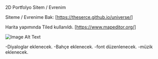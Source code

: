 2D Portfolyo Sitem / Evrenim

Siteme / Evrenime Bak: [https://theserce.github.io/universe/]

Harita yapımında Tiled kullanıldı. [https://www.mapeditor.org/]

![Image Alt Text](https://i.ibb.co/WvTn8vF/Ekran-g-r-nt-s-2024-04-24-193535.png)  

-Diyaloglar eklenecek.
-Bahçe eklenecek.
-font düzenlenecek.
-müzik eklenecek.
